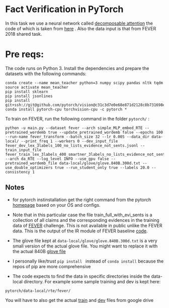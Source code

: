 
# Fact Verification in PyTorch

In this task  we use a neural network called [decomposable attention](https://arxiv.org/abs/1606.01933) the code of which is taken from [here](https://github.com/libowen2121/SNLI-decomposable-attention) . Also the data input is that from FEVER 2018 shared task.
 # Pre reqs:
 
 The code runs on Python 3. Install the dependencies and prepare the datasets with the following commands:

```
conda create --name mean_teacher python=3 numpy scipy pandas nltk tqdm
source activate mean_teacher
pip install sklearn
pip install jsonlines
pip install git+ssh://git@github.com/pytorch/vision@c31c3d7e0e68e871d2128c8b731698ed3b11b119
conda install pytorch-cpu torchvision-cpu -c pytorch *
```


To train on FEVER, run the following command in the folder `pytorch/` :


``` 
python -u main.py --dataset fever --arch simple_MLP_embed_RTE --pretrained_wordemb true --update_pretrained_wordemb false --epochs 100 --run-name fever_transform --batch_size 32 --lr 0.005 --data_dir data-local/ --print_freq 1 --workers 0 --dev_input_file fever_dev_lex_3labels_100_no_lists_evidence_not_sents.jsonl --train_input_file fever_train_lex_3labels_400_smartner_3labels_no_lists_evidence_not_sents.jsonl --arch da_RTE --log_level INFO --use_gpu false --pretrained_wordemb_file data-local/glove/glove.840B.300d.txt --use_double_optimizers true --run_student_only true --labels 20.0 --consistency 1

```

## Notes
- for pytorch instinstallation get the right command from the pytorch [homepage](https://pytorch.org/) based on your OS and configs.

- Note that in this particular case the file train_full_with_evi_sents is a collection of all claims and the corresponding
 evidences in the training data of [FEVER](http://fever.ai/) challenge. This is not available in public unlike the FEVER data. 
 This is the output of the IR module of FEVER baseline [code](http://fever.ai/task.html).
 
 - The glove file kept at `data-local/glove/glove.840B.300d.txt` is a very small version of the actual glove file. You might want to replace it with the actual 840B [glove file](https://nlp.stanford.edu/projects/glove/)

 - I personally like/trust `pip install ` instead of `conda install`  because the repos of pip are more comprehensive

 - The code expects to find the data in specific directories inside the data-local directory.  For example some sample training and dev is kept here:

```
pytorch/data-local/rte/fever/
```
You will have to also get the actual [train](https://drive.google.com/open?id=1bA32_zRn8V2voPmb1sN5YbLcVFo6KBWf) and [dev](https://drive.google.com/open?id=1xb6QHfMQUI3Q44DQZNVL481rYyMGN-sR) files from google drive


